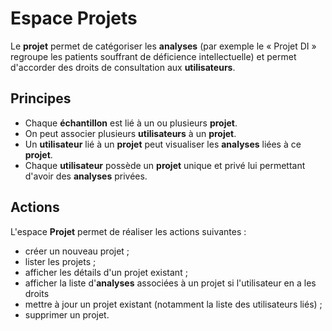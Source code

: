 # Espace Projets

Le **projet** permet de catégoriser les **analyses** (par exemple le « Projet DI » regroupe les patients souffrant de déficience intellectuelle) et permet d'accorder des droits de consultation aux **utilisateurs**.

## Principes

- Chaque **échantillon** est lié à un ou plusieurs **projet**.
- On peut associer plusieurs **utilisateurs** à un **projet**.
- Un **utilisateur** lié à un **projet** peut visualiser les **analyses** liées à ce **projet**.
- Chaque **utilisateur** possède un **projet** unique et privé lui permettant d'avoir des **analyses** privées.

## Actions

L'espace **Projet** permet de réaliser les actions suivantes :

- créer un nouveau projet ;
- lister les projets ;
- afficher les détails d'un projet existant ;
- afficher la liste d'**analyses** associées à un projet si l'utilisateur en a les droits
- mettre à jour un projet existant (notamment la liste des utilisateurs liés) ;
- supprimer un projet.
